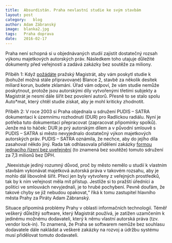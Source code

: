 ```yaml
---
title:	Absurdistán. Praha nevlastní studie ke svým stavbám
layout:	post
category:	blog
author:	Adam Zábranský
image:	blanka2.jpg
tags:	Praha doprava
date:	2016-02-17
---
```


Praha není schopná si u objednávaných studií zajistit dostatečný rozsah výkonu majetkových autorských práv. Následkem toho utajuje důležité dokumenty před veřejností a zadává zakázky bez soutěže za miliony.

Příběh 1: Když [požádáte](https://github.com/pirati-cz/KlubPraha/blob/master/spisy/2016/009-studie-k-blance2/main.pdf) pražský Magistrát, aby vám poskytl studie k (bohužel možná stále připravované) Blance 2, stavbě za několik desítek miliard korun, budete zklamáni. Úřad vám odpoví, že vám studie nemůže poskytnout, protože jsou autorskými díly vytvořenými třetími subjekty a Magistrát je nesmí dále šířit bez povolení autorů. Přesně to se stalo spolu Auto*mat, který chtěl studie získat, aby je mohl kriticky zhodnotit. 

Příběh 2: V roce 2003 si Praha objednala u sdružení PUDIS – SATRA dokumentaci k územnímu rozhodnutí (DUR) pro Radlickou radiálu. Nyní je potřeba tuto dokumentaci přepracovat (zapracovat připomínky spolků). Jenže má to háček: DUR je prý autorským dílem a v původní smlouvě s PUDIS – SATRA si město nevyjednalo dostatečný výkon majetkových autorských práv. PUDIS – SATRA oznámila, že nechce, aby do jejího díla zasahoval někdo jiný. Rada tak odhlasovala přidělení zakázky [formou jednacího řízení bez uveřejnění](http://zastupitelstvo.praha.eu/ina2014/tedusndetail.aspx?id=244956) (to znamená bez soutěže) tomuto sdružení za 7,3 milionů bez DPH.

„Neexistuje jediný rozumný důvod, proč by město nemělo u studií k vlastním stavbám vykonávat majetková autorská práva v takovém rozsahu, aby je mohlo dál libovolně šířit. Přeci jen byly vytvořeny z veřejných prostředků, tak by k nim veřejnost měla mít přístup. Jestliže si to pražští úředníci a politici ve smlouvách nevyjednali, je to hrubé pochybení. Pevně doufám, že takové chyby se již nebudou opakovat,“ říká k tomu zastupitel hlavního města Prahy za Piráty Adam Zábranský.

Situace připomíná problémy Prahy v oblasti informačních technologií. Téměř veškerý důležitý software, který Magistrát používá, je zatížen uzamčením k jedinému možnému dodavateli, který k němu vlastní autorská práva (tzv. vendor lock-in). To znamená, že Praha se softwarem nemůže bez souhlasu dodavatele dále nakládat a veškeré zakázky na rozvoj a údržbu systému musí přidělovat tomuto dodavateli.


